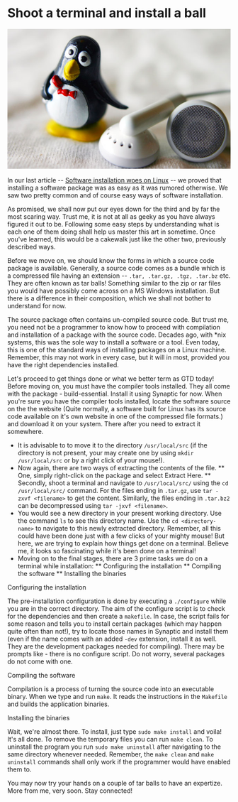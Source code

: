 # Shoot a terminal and install a ball

![Music on Tux)](/static/2008/linux-music.jpg)

In our last article -- <a href="/2008/software-installation-on-linux/">Software installation woes on Linux</a> -- we proved that installing a software package was as easy as it was rumored otherwise. We saw two pretty common and of course easy ways of software installation.

As promised, we shall now put our eyes down for the third and by far the most scaring way. Trust me, it is not at all as geeky as you have always figured it out to be. Following some easy steps by understanding what is each one of them doing shall help us master this art in sometime. Once you've learned, this would be a cakewalk just like the other two, previously described ways.

Before we move on, we should know the forms in which a source code package is available. Generally, a source code comes as a bundle which is a compressed file having an extension -- `.tar, .tar.gz, .tgz, .tar.bz` etc. They are often known as tar balls! Something similar to the zip or rar files you would have possibly come across on a MS Windows installation. But there is a difference in their composition, which we shall not bother to understand for now.

The source package often contains un-compiled source code. But trust me, you need not be a programmer to know how to proceed with compilation and installation of a package with the source code. Decades ago, with *nix systems, this was the sole way to install a software or a tool. Even today, this is one of the standard ways of installing packages on a Linux machine. Remember, this may not work in every case, but it will in most, provided you have the right dependencies installed.

Let's proceed to get things done or what we better term as GTD today! Before moving on, you must have the compiler tools installed. They all come with the package - build-essential. Install it using Synaptic for now. When you're sure you have the compiler tools installed, locate the software source on the the website (Quite normally, a software built for Linux has its source code available on it's own website in one of the compressed file formats.) and download it on your system. There after you need to extract it somewhere.

* It is advisable to to move it to the directory `/usr/local/src` (if the directory is not present, your may create one by using `mkdir /usr/local/src` or by a right click of your mouse!).
* Now again, there are two ways of extracting the contents of the file.
** One, simply right-click on the package and select Extract Here.
** Secondly, shoot a terminal and navigate to `/usr/local/src/` using the `cd /usr/local/src/` command. For the files ending in `.tar.gz`, use `tar -zxvf <filename>` to get the content. Similarly, the files ending in `.tar.bz2` can be decompressed using `tar -jxvf <filename>`.
* You would see a new directory in your present working directory. Use the command `ls` to see this directory name. Use the `cd <directory-name>` to navigate to this newly extracted directory. Remember, all this could have been done just with a few clicks of your mighty mouse! But here, we are trying to explain how things get done on a terminal. Believe me, it looks so fascinating while it's been done on a terminal!
* Moving on to the final stages, there are 3 prime tasks we do on a terminal while installation:
** Configuring the installation
** Compiling the software
** Installing the binaries

Configuring the installation

The pre-installation configuration is done by executing a `./configure` while you are in the correct directory. The aim of the configure script is to check for the dependencies and then create a `makefile`. In case, the script fails for some reason and tells you to install certain packages (which may happen quite often than not!), try to locate those names in Synaptic and install them (even if the name comes with an added `-dev` extension, install it as well. They are the development packages needed for compiling). There may be prompts like - there is no configure script. Do not worry, several packages do not come with one.

Compiling the software

Compilation is a process of turning the source code into an executable binary. When we type and run `make`. It reads the instructions in the `Makefile` and builds the application binaries.

Installing the binaries

Wait, we're almost there. To install, just type `sudo make install` and voila! It's all done. To remove the temporary files you can run `make clean`. To uninstall the program you run `sudo make uninstall` after navigating to the same directory whenever needed. Remember, the `make clean` and `make uninstall` commands shall only work if the programmer would have enabled them to.

You may now try your hands on a couple of tar balls to have an expertize. More from me, very soon. Stay connected!